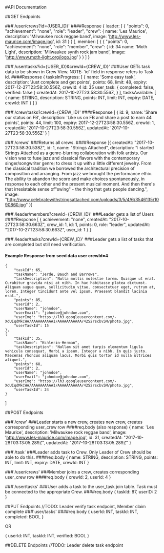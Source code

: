 #API Documentation

##GET Endpoints

###'/user/crews?id={USER_ID}'
####Response
{
  leader: [
    {
        "points": 0,
        "achievement": "none",
        "role": "leader",
        "crew": {
          name: 'Les Maurice',
          description: 'Milwaukee rock reggae band',
          image: 'http://www.les-maurice.com/image.jpg',
          id: 31
        }
    }
  ],
  member: [
    {
        {
        "points": 0,
        "achievement": "none",
        "role": "member",
        "crew": {
          id: 34
          name: 'Moth Light',
          description: 'Milwaukee synth rock jam band',
          image: 'http://www.moth-light.org/logo.jpg'
        }
    }
  ]
}

###'/user/tasks?id={USER_ID}&crewId={CREW_ID}'
###User GETs task data to be shown in Crew View. NOTE: 'id' field in response refers to Task id.
####Response
{
  tasksInProgress: [
    {
      name: 'Some easy task',
      description: 'Just complete and get points',
      points: 68,
      limit: 48,
      expiry: 2017-12-27T23:58:30.556Z,
      crewId: 4
      id: 35
      user_task:
        {
          completed: false,
          verified: false
        }
      createdAt: 2017-10-27T23:58:30.556Z,
    }
  ],
  tasksAvailable: [
    {
      name: STRING,
      description: STRING,
      points: INT,
      limit: INT,
      expiry: DATE,
      crewId: INT
    }
  ]
}

###'/crew/tasks?crewId={CREW_ID}'
####Response
[
  {
    id: 9,
    name: 'Share our status on FB',
    description: 'Like us on FB and share a post to earn 44 points',
    points: 44,
    limit: 100,
    expiry: 2017-12-27T23:58:30.556Z,
    crewId: 1,
    createdAt: '2017-10-27T23:58:30.556Z',
    updatedAt: '2017-10-27T23:58:30.556Z'
  }
]

###'/crews'
###Returns all crews.
####Response
[{
  createdAt: "2017-10-27T23:58:30.538Z",
  id: 1,
  name: "Strings Attached",
  description: "I started Strings Attached as a genre-blurring collaboration with folk
    artists. Our vision was to fuse jazz and classical flavors with the contemporary singer/songwriter
    genre; to dress it up with a little different jewelry. From the classical tradition we borrowed
    the architectural precision of composition and arranging. From jazz we brought the performance
    ethic. The ability to abandon the score and make choices spontaneously, in response to each other
    and the present musical moment. And then there's that irresistable sense of"swing" - the thing
    that gets people dancing.",
  image: "http://www.celebratewithstringsattached.com/uploads/3/5/4/6/3546135/1090860.jpg"
}]

###'/leader/members?crewId={CREW_ID}'
###Leader gets a list of Users
####Response
[
  {
    achievement: "none",
    createdAt: "2017-10-27T23:58:30.663Z",
    crew_id: 1,
    id: 1,
    points: 0,
    role: "leader",
    updatedAt: "2017-10-27T23:58:30.663Z",
    user_id: 1
  }
]

###'/leader/tasks?crewId={CREW_ID}'
###Leader gets a list of tasks that are completed but still need verification.
#### Example Response from seed data user crewId=4
    {
        "taskId": 65,
        "taskName": "Jerde, Bauch and Barrows",
        "taskDescription": "Nulla mollis molestie lorem. Quisque ut erat. Curabitur gravida nisi at nibh. In hac habitasse platea dictumst. Aliquam augue quam, sollicitudin vitae, consectetuer eget, rutrum at, lorem. Integer tincidunt ante vel ipsum. Praesent blandit lacinia erat.",
        "points": 85,
        "userId": 2,
        "userName": "johndoe",
        "userEmail": "johndoe@johndoe.com",
        "userImg": "https://lh3.googleusercontent.com/-XdUIqdMkCWA/AAAAAAAAAAI/AAAAAAAAAAA/4252rscbv5M/photo.jpg",
        "userTaskId": 15
    },
    {
        "taskId": 35,
        "taskName": "Kshlerin-Herman",
        "taskDescription": "Nullam sit amet turpis elementum ligula vehicula consequat. Morbi a ipsum. Integer a nibh. In quis justo. Maecenas rhoncus aliquam lacus. Morbi quis tortor id nulla ultrices aliquet.",
        "points": 68,
        "userId": 2,
        "userName": "johndoe",
        "userEmail": "johndoe@johndoe.com",
        "userImg": "https://lh3.googleusercontent.com/-XdUIqdMkCWA/AAAAAAAAAAI/AAAAAAAAAAA/4252rscbv5M/photo.jpg",
        "userTaskId": 24
    }
]


##POST Endpoints

###'/crew'
###Leader starts a new crew, creates new crew, creates corresponding user_crew row
####req.body (also response)
{
  name: 'Les Maurice',
  description: 'Milwaukee rock reggae band',
  image: 'http://www.les-maurice.com/image.jpg',
  id: 31,
  createdAt: "2017-10-28T03:13:05.289Z",
  updatedAt: "2017-10-28T03:13:05.289Z"
}

###'/task'
###Leader adds task to Crew. Only Leader of Crew should be able to do this.
####req.body
{
  name: STRING,
  description: STRING,
  points: INT,
  limit: INT,
  expiry: DATE,
  crewId: INT
}

###'/user/crews'
###Member joins a crew, creates corresponding user_crew row
####req.body
{
  crewId: 2,
  userId: 4
}

###'/user/tasks'
###User adds a task to the user_task join table. Task must be connected to the appropriate Crew.
####req.body
{
  taskId: 87,
  userID: 2
}

##PUT Endpoints
//TODO: Leader verify task endpoint, Member claim complete
###'user/tasks'
####req.body
{
  userId: INT,
  taskId: INT,
  completed: BOOL
}

OR

{
  userId: INT,
  taskId: INT,
  verified: BOOL
}

##DELETE Endpoints
//TODO: Leader delete task endpoint


